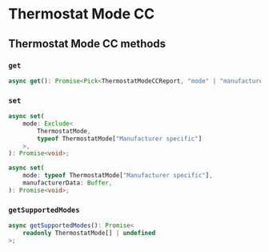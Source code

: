# Thermostat Mode CC

## Thermostat Mode CC methods

### `get`

```ts
async get(): Promise<Pick<ThermostatModeCCReport, "mode" | "manufacturerData"> | undefined>;
```

### `set`

```ts
async set(
	mode: Exclude<
		ThermostatMode,
		typeof ThermostatMode["Manufacturer specific"]
	>,
): Promise<void>;

async set(
	mode: typeof ThermostatMode["Manufacturer specific"],
	manufacturerData: Buffer,
): Promise<void>;
```

### `getSupportedModes`

```ts
async getSupportedModes(): Promise<
	readonly ThermostatMode[] | undefined
>;
```
